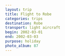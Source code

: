 ```yaml
---
layout: trip
title: Flight to Robe
categories: trips
destination: Robe
transport: light aircraft
begin: 2002-03-01
end: 2002-03-03
purpose: holiday
photo_album: 87
---
```

